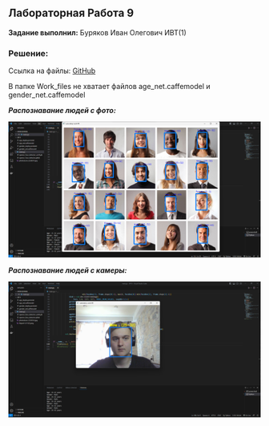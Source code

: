 ## Лабораторная Работа 9

**Задание выполнил:** Буряков Иван Олегович ИВТ(1)


### Решение:

Ссылка на файлы: [GitHub](https://github.com/Buryackov-Ivan/Prog-6SEM-2023/tree/main/LR_9/Work_files)

В папке Work_files не хватает файлов age_net.caffemodel и gender_net.caffemodel

***Распознавание людей с фото:***

![image.png](https://github.com/Buryackov-Ivan/Prog-6SEM-2023/blob/main/LR_9/Report/Report-LR-9(1).png?raw=true)

***Распознавание людей с камеры:***

![image.png](https://github.com/Buryackov-Ivan/Prog-6SEM-2023/blob/main/LR_9/Report/Report-LR-9(2).png?raw=true)
